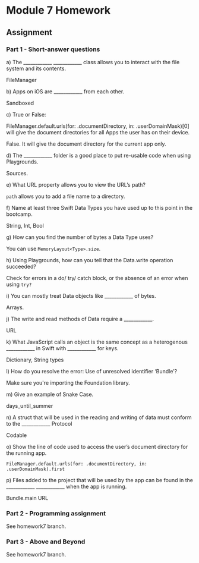 #  Module 7 Homework

## Assignment

### Part 1 - Short-answer questions

a) The ____________ ____________ class allows you to interact with the file system and its contents.

FileManager

b) Apps on iOS are ____________ from each other.

Sandboxed

c) True or False:

FileManager.default.urls(for: .documentDirectory, in: .userDomainMask)[0] will give the document directories for all Apps the user has on their device.

False. It will give the document directory for the current app only.

d) The ____________ folder is a good place to put re-usable code when using Playgrounds.

Sources.

e) What URL property allows you to view the URL’s path?

`path` allows you to add a file name to a directory.

f) Name at least three Swift Data Types you have used up to this point in the bootcamp.

String, Int, Bool

g) How can you find the number of bytes a Data Type uses?

You can use `MemoryLayout<Type>.size`.

h) Using Playgrounds, how can you tell that the Data.write operation succeeded?

Check for errors in a do/ try/ catch block, or the absence of an error when using `try?`

i) You can mostly treat Data objects like ____________ of bytes.

Arrays.

j) The write and read methods of Data require a ____________.

URL

k) What JavaScript calls an object is the same concept as a heterogenous ____________ in Swift with ____________ for keys.

Dictionary, String types

l) How do you resolve the error: Use of unresolved identifier ‘Bundle’?

Make sure you're importing the Foundation library.

m) Give an example of Snake Case.

days_until_summer

n) A struct that will be used in the reading and writing of data must conform to the ____________ Protocol

Codable

o) Show the line of code used to access the user’s document directory for the running app.

`FileManager.default.urls(for: .documentDirectory, in: .userDomainMask).first`

p) Files added to the project that will be used by the app can be found in the ____________ ____________ when the app is running.

Bundle.main URL

### Part 2 - Programming assignment

See homework7 branch.

### Part 3 - Above and Beyond

See homework7 branch.
